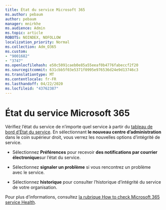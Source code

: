 ```yaml
---
title: État du service Microsoft 365
ms.author: pebaum
author: pebaum
manager: mnirkhe
ms.audience: Admin
ms.topic: article
ROBOTS: NOINDEX, NOFOLLOW
localization_priority: Normal
ms.collection: Adm_O365
ms.custom:
- "9001682"
- "3747"
ms.openlocfilehash: e50c5091caeb0e85a55eeaf0b4776fabeccf2f20
ms.sourcegitcommit: 631cbb5f03e5371f0995e976536d24e9d13746c3
ms.translationtype: MT
ms.contentlocale: fr-FR
ms.lasthandoff: 04/22/2020
ms.locfileid: "43762387"
---
```

# <a name="microsoft-365-service-health"></a>État du service Microsoft 365


Vérifiez l’état du service de n’importe quel service à partir du [tableau de bord d’État du service](https://admin.microsoft.com/Adminportal/Home?source=applauncher#/servicehealth). En sélectionnant **le nouveau centre d’administration** dans le coin supérieur droit, vous verrez les nouvelles options d’intégrité de service.

- Sélectionnez **Préférences** pour recevoir **des notifications par courrier électronique**sur l’état du service.

- Sélectionnez **signaler un problème** si vous rencontrez un problème avec le service.

- Sélectionnez **historique** pour consulter l’historique d’intégrité du service de votre organisation. 

Pour plus d’informations, consultez [la rubrique How to check Microsoft 365 service Health](https://docs.microsoft.com/office365/enterprise/view-service-health). 